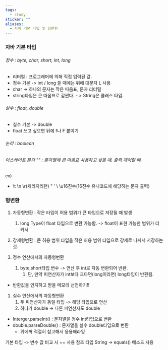 ```yaml
---
tags:
  - study
sticker: ""
aliases:
  - 자바 기본 타입 및 형변환
---
```

### 자바 기본 타입
###### 정수 : byte, char, short, int, long
- 리터럴 : 프로그래머에 의해 직접 입력된 값.
- 정수 기본 -> int / long 쓸 때에는 뒤에 대문자 L 사용
- char -> 하나의 문자는 작은 따옴표, 문자 리터럴
- string타입은 큰 따옴표로 감싼다. - > String은 클래스 타입.
###### 실수 : float, double
- 실수 기본 -> double
- float 쓰고 싶으면 뒤에 f나 F 붙이기
###### 논리 : boolean

###### 이스케이프 문자 "\"  : 문자열에 큰 따옴표 사용하고 싶을 때. 출력 제어할 때.
ex)
- \t  \n  \r(캐리지리턴)  \"   \'  \\   \u16진수(16진수 유니코드에 해당하는 문자 출력)


### 형변환
1. 자동형변환 : 작은 타입이 허용 범위가 큰 타입으로 저장될 때 발생
	1. long Type이 float 타입으로 변환 가능함. -> float이 표현 가능한 범위가 더 커서
2. 강제형변환 : 큰 허용 범위 타입을 작은 허용 범위 타입으로 강제로 나눠서 저장하는 것.

1. 정수 연산에서의 자동형변환
	1. byte,short타입 변수 -> 연산 후 int로 자동 변환되어 반환.
		1. 단, 만약 피연산자가 int보다 크다면(long이라면) long타입이 반환됨.
- 반환값을 인지하고 받을 메모리 선언하기!!

1. 실수 연산에서의 자동형변환
	1. 두 피연산자가 동일 타입 -> 해당 타입으로 연산
	2. 하나가 double -> 다른 피연산자도 double


- Interger.parseInt() : 문자열을 정수 int타입으로 변환
- double.parseDouble() : 문자열을 실수 double타입으로 변환
	- 위에꺼 적절히 참고해서 응용해라잉


기본 타입 -> 변수 값 비교 시 == 사용
참조 타입 String -> equals() 메소드 사용